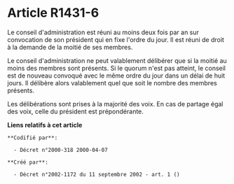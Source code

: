 # Article R1431-6

Le conseil d'administration est réuni au moins deux fois par an sur convocation de son président qui en fixe l'ordre du jour.
Il est réuni de droit à la demande de la moitié de ses membres.

Le conseil d'administration ne peut valablement délibérer que si la moitié au moins des membres sont présents. Si le quorum
n'est pas atteint, le conseil est de nouveau convoqué avec le même ordre du jour dans un délai de huit jours. Il délibère
alors valablement quel que soit le nombre des membres présents.

Les délibérations sont prises à la majorité des voix. En cas de partage égal des voix, celle du président est prépondérante.

**Liens relatifs à cet article**

	**Codifié par**:

	  - Décret n°2000-318 2000-04-07

	**Créé par**:

	  - Décret n°2002-1172 du 11 septembre 2002 - art. 1 ()
